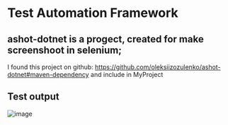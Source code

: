 # Test Automation Framework
## ashot-dotnet is a progect, created for make screenshoot in selenium;
I found this project on github: https://github.com/oleksiizozulenko/ashot-dotnet#maven-dependency
and include in MyProject
## Test output
![image](https://user-images.githubusercontent.com/43065890/70501116-477c5e80-1b2e-11ea-8b70-a0cf7264b7d1.png)
